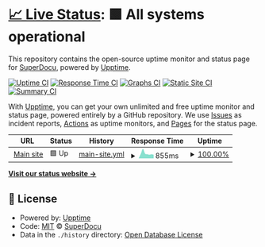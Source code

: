 # [📈 Live Status](https://status.superdocu.com): <!--live status--> **🟩 All systems operational**

This repository contains the open-source uptime monitor and status page for [SuperDocu](https://www.superdocu.com/), powered by [Upptime](https://github.com/upptime/upptime).

[![Uptime CI](https://github.com/SuperDocu/status-page/workflows/Uptime%20CI/badge.svg)](https://github.com/SuperDocu/status-page/actions?query=workflow%3A%22Uptime+CI%22)
[![Response Time CI](https://github.com/SuperDocu/status-page/workflows/Response%20Time%20CI/badge.svg)](https://github.com/SuperDocu/status-page/actions?query=workflow%3A%22Response+Time+CI%22)
[![Graphs CI](https://github.com/SuperDocu/status-page/workflows/Graphs%20CI/badge.svg)](https://github.com/SuperDocu/status-page/actions?query=workflow%3A%22Graphs+CI%22)
[![Static Site CI](https://github.com/SuperDocu/status-page/workflows/Static%20Site%20CI/badge.svg)](https://github.com/SuperDocu/status-page/actions?query=workflow%3A%22Static+Site+CI%22)
[![Summary CI](https://github.com/SuperDocu/status-page/workflows/Summary%20CI/badge.svg)](https://github.com/SuperDocu/status-page/actions?query=workflow%3A%22Summary+CI%22)

With [Upptime](https://upptime.js.org), you can get your own unlimited and free uptime monitor and status page, powered entirely by a GitHub repository. We use [Issues](https://github.com/SuperDocu/status-page/issues) as incident reports, [Actions](https://github.com/SuperDocu/status-page/actions) as uptime monitors, and [Pages](https://status.superdocu.com) for the status page.

<!--start: status pages-->
<!-- This summary is generated by Upptime (https://github.com/upptime/upptime) -->
<!-- Do not edit this manually, your changes will be overwritten -->
<!-- prettier-ignore -->
| URL | Status | History | Response Time | Uptime |
| --- | ------ | ------- | ------------- | ------ |
| <img alt="" src="https://icons.duckduckgo.com/ip3/www.superdocu.com.ico" height="13"> [Main site](https://www.superdocu.com) | 🟩 Up | [main-site.yml](https://github.com/Superdocu/status-page/commits/HEAD/history/main-site.yml) | <details><summary><img alt="Response time graph" src="./graphs/main-site/response-time-week.png" height="20"> 855ms</summary><br><a href="https://status.superdocu.com/history/main-site"><img alt="Response time 925" src="https://img.shields.io/endpoint?url=https%3A%2F%2Fraw.githubusercontent.com%2FSuperdocu%2Fstatus-page%2FHEAD%2Fapi%2Fmain-site%2Fresponse-time.json"></a><br><a href="https://status.superdocu.com/history/main-site"><img alt="24-hour response time 767" src="https://img.shields.io/endpoint?url=https%3A%2F%2Fraw.githubusercontent.com%2FSuperdocu%2Fstatus-page%2FHEAD%2Fapi%2Fmain-site%2Fresponse-time-day.json"></a><br><a href="https://status.superdocu.com/history/main-site"><img alt="7-day response time 855" src="https://img.shields.io/endpoint?url=https%3A%2F%2Fraw.githubusercontent.com%2FSuperdocu%2Fstatus-page%2FHEAD%2Fapi%2Fmain-site%2Fresponse-time-week.json"></a><br><a href="https://status.superdocu.com/history/main-site"><img alt="30-day response time 844" src="https://img.shields.io/endpoint?url=https%3A%2F%2Fraw.githubusercontent.com%2FSuperdocu%2Fstatus-page%2FHEAD%2Fapi%2Fmain-site%2Fresponse-time-month.json"></a><br><a href="https://status.superdocu.com/history/main-site"><img alt="1-year response time 964" src="https://img.shields.io/endpoint?url=https%3A%2F%2Fraw.githubusercontent.com%2FSuperdocu%2Fstatus-page%2FHEAD%2Fapi%2Fmain-site%2Fresponse-time-year.json"></a></details> | <details><summary><a href="https://status.superdocu.com/history/main-site">100.00%</a></summary><a href="https://status.superdocu.com/history/main-site"><img alt="All-time uptime 99.97%" src="https://img.shields.io/endpoint?url=https%3A%2F%2Fraw.githubusercontent.com%2FSuperdocu%2Fstatus-page%2FHEAD%2Fapi%2Fmain-site%2Fuptime.json"></a><br><a href="https://status.superdocu.com/history/main-site"><img alt="24-hour uptime 100.00%" src="https://img.shields.io/endpoint?url=https%3A%2F%2Fraw.githubusercontent.com%2FSuperdocu%2Fstatus-page%2FHEAD%2Fapi%2Fmain-site%2Fuptime-day.json"></a><br><a href="https://status.superdocu.com/history/main-site"><img alt="7-day uptime 100.00%" src="https://img.shields.io/endpoint?url=https%3A%2F%2Fraw.githubusercontent.com%2FSuperdocu%2Fstatus-page%2FHEAD%2Fapi%2Fmain-site%2Fuptime-week.json"></a><br><a href="https://status.superdocu.com/history/main-site"><img alt="30-day uptime 100.00%" src="https://img.shields.io/endpoint?url=https%3A%2F%2Fraw.githubusercontent.com%2FSuperdocu%2Fstatus-page%2FHEAD%2Fapi%2Fmain-site%2Fuptime-month.json"></a><br><a href="https://status.superdocu.com/history/main-site"><img alt="1-year uptime 99.97%" src="https://img.shields.io/endpoint?url=https%3A%2F%2Fraw.githubusercontent.com%2FSuperdocu%2Fstatus-page%2FHEAD%2Fapi%2Fmain-site%2Fuptime-year.json"></a></details>

<!--end: status pages-->

[**Visit our status website →**](https://status.superdocu.com)

## 📄 License

- Powered by: [Upptime](https://github.com/upptime/upptime)
- Code: [MIT](./LICENSE) © [SuperDocu](https://www.superdocu.com/)
- Data in the `./history` directory: [Open Database License](https://opendatacommons.org/licenses/odbl/1-0/)

